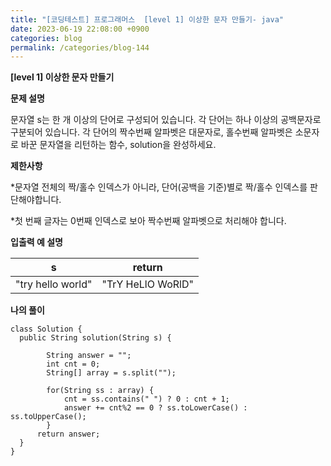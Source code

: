 ```yaml
---
title: "[코딩테스트] 프로그래머스  [level 1] 이상한 문자 만들기- java"
date: 2023-06-19 22:08:00 +0900
categories: blog
permalink: /categories/blog-144
---
```



**[level 1] 이상한 문자 만들기**



**문제 설명**

문자열 s는 한 개 이상의 단어로 구성되어 있습니다. 각 단어는 하나 이상의 공백문자로 구분되어 있습니다. 각 단어의 짝수번째 알파벳은 대문자로, 홀수번째 알파벳은 소문자로 바꾼 문자열을 리턴하는 함수, solution을 완성하세요.


**제한사항**

*문자열 전체의 짝/홀수 인덱스가 아니라, 단어(공백을 기준)별로 짝/홀수 인덱스를 판단해야합니다.

*첫 번째 글자는 0번째 인덱스로 보아 짝수번째 알파벳으로 처리해야 합니다.


**입출력 예 설명**

|s|	return|
|---|---|
|"try hello world"	|"TrY HeLlO WoRlD"|


**나의 풀이**

```
class Solution {
  public String solution(String s) {

        String answer = "";
        int cnt = 0;
        String[] array = s.split("");

        for(String ss : array) {
            cnt = ss.contains(" ") ? 0 : cnt + 1;
            answer += cnt%2 == 0 ? ss.toLowerCase() : ss.toUpperCase(); 
        }
      return answer;
  }
}
```


